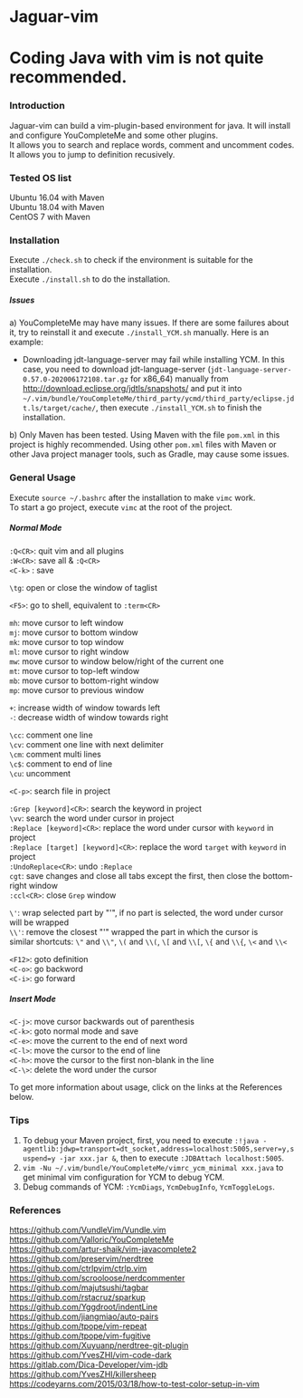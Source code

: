 Jaguar-vim
==========================
# Coding Java with vim is not quite recommended.

### Introduction ###
Jaguar-vim can build a vim-plugin-based environment for java. It will install and configure YouCompleteMe and some other plugins.<br>
It allows you to search and replace words, comment and uncomment codes.<br>
It allows you to jump to definition recusively.


### Tested OS list
Ubuntu 16.04 with Maven<br>
Ubuntu 18.04 with Maven<br>
CentOS 7 with Maven


### Installation ###
Execute `./check.sh` to check if the environment is suitable for the installation.<br>
Execute `./install.sh` to do the installation.


##### Issues #####
a) YouCompleteMe may have many issues. If there are some failures about it, try to reinstall it and execute `./install_YCM.sh` manually. Here is an example:<br>
- Downloading jdt-language-server may fail while installing YCM. In this case, you need to download jdt-language-server (`jdt-language-server-0.57.0-202006172108.tar.gz` for x86_64) manually from http://download.eclipse.org/jdtls/snapshots/ and put it into `~/.vim/bundle/YouCompleteMe/third_party/ycmd/third_party/eclipse.jdt.ls/target/cache/`, then execute `./install_YCM.sh` to finish the installation.

b) Only Maven has been tested. Using Maven with the file `pom.xml` in this project is highly recommended. Using other `pom.xml` files with Maven or other Java project manager tools, such as Gradle, may cause some issues.

### General Usage ###
Execute `source ~/.bashrc` after the installation to make `vimc` work.<br>
To start a go project, execute `vimc` at the root of the project.<br>

##### Normal Mode
`:Q<CR>`: quit vim and all plugins<br>
`:W<CR>`: save all & `:Q<CR>`<br>
`<C-k>` : save<br>

`\tg`: open or close the window of taglist<br>

`<F5>`: go to shell, equivalent to `:term<CR>`<br>

`mh`: move cursor to left window<br>
`mj`: move cursor to bottom window<br>
`mk`: move cursor to top window<br>
`ml`: move cursor to right window<br>
`mw`: move cursor to window below/right of the current one<br>
`mt`: move cursor to top-left window<br>
`mb`: move cursor to bottom-right window<br>
`mp`: move cursor to previous window<br>

`+`: increase width of window towards left<br>
`-`: decrease width of window towards right<br>

`\cc`: comment one line<br>
`\cv`: comment one line with next delimiter<br>
`\cm`: comment multi lines<br>
`\c$`: comment to end of line<br>
`\cu`: uncomment<br>

`<C-p>`: search file in project<br>

`:Grep [keyword]<CR>`: search the keyword in project<br>
`\vv`: search the word under cursor in project<br>
`:Replace [keyword]<CR>`: replace the word under cursor with `keyword` in project<br>
`:Replace [target] [keyword]<CR>`: replace the word `target` with `keyword` in project<br>
`:UndoReplace<CR>`: undo `:Replace`<br>
`cgt`: save changes and close all tabs except the first, then close the bottom-right window<br>
`:ccl<CR>`: close `Grep` window<br>

`\'`: wrap selected part by "'", if no part is selected, the word under cursor will be wrapped<br>
`\\'`: remove the closest "'" wrapped the part in which the cursor is<br>
similar shortcuts: `\"` and `\\"`, `\(` and `\\(`, `\[` and `\\[`, `\{` and `\\{`, `\<` and `\\<`<br>

`<F12>`: goto definition<br>
`<C-o>`: go backword<br>
`<C-i>`: go forward<br>

##### Insert Mode
`<C-j>`: move cursor backwards out of parenthesis<br>
`<C-k>`: goto normal mode and save<br>
`<C-e>`: move the current to the end of next word<br>
`<C-l>`: move the cursor to the end of line<br>
`<C-h>`: move the cursor to the first non-blank in the line<br> 
`<C-\>`: delete the word under the cursor<br>

To get more information about usage, click on the links at the References below.


### Tips ###
1) To debug your Maven project, first, you need to execute `:!java -agentlib:jdwp=transport=dt_socket,address=localhost:5005,server=y,suspend=y -jar xxx.jar &`, then to execute `:JDBAttach localhost:5005`.<br>
2) `vim -Nu ~/.vim/bundle/YouCompleteMe/vimrc_ycm_minimal xxx.java` to get minimal vim configuration for YCM to debug YCM.<br>
3) Debug commands of YCM: `:YcmDiags`, `YcmDebugInfo`, `YcmToggleLogs`.

### References ###
https://github.com/VundleVim/Vundle.vim<br>
https://github.com/Valloric/YouCompleteMe<br>
https://github.com/artur-shaik/vim-javacomplete2<br>
https://github.com/preservim/nerdtree<br>
https://github.com/ctrlpvim/ctrlp.vim<br>
https://github.com/scrooloose/nerdcommenter<br>
https://github.com/majutsushi/tagbar<br>
https://github.com/rstacruz/sparkup<br>
https://github.com/Yggdroot/indentLine<br>
https://github.com/jiangmiao/auto-pairs<br>
https://github.com/tpope/vim-repeat<br>
https://github.com/tpope/vim-fugitive<br>
https://github.com/Xuyuanp/nerdtree-git-plugin<br>
https://github.com/YvesZHI/vim-code-dark<br>
https://gitlab.com/Dica-Developer/vim-jdb<br>
https://github.com/YvesZHI/killersheep<br>
https://codeyarns.com/2015/03/18/how-to-test-color-setup-in-vim
